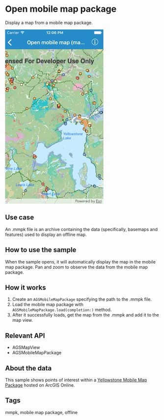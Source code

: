 # Open mobile map package

Display a map from a mobile map package.

![Image of open mobile map package](open-mobile-map-package.png)

## Use case

An .mmpk file is an archive containing the data (specifically, basemaps and features) used to display an offline map.

## How to use the sample

When the sample opens, it will automatically display the map in the mobile map package. Pan and zoom to observe the data from the mobile map package.

## How it works

1. Create an `AGSMobileMapPackage` specifying the path to the .mmpk file.
2. Load the mobile map package with `AGSMobileMapPackage.load(completion:)` method.
3. After it successfully loads, get the map from the .mmpk and add it to the map view.

## Relevant API

* AGSMapView
* AGSMobileMapPackage

## About the data

This sample shows points of interest within a [Yellowstone Mobile Map Package](https://arcgisruntime.maps.arcgis.com/home/item.html?id=e1f3a7254cb845b09450f54937c16061) hosted on ArcGIS Online.

## Tags

mmpk, mobile map package, offline
